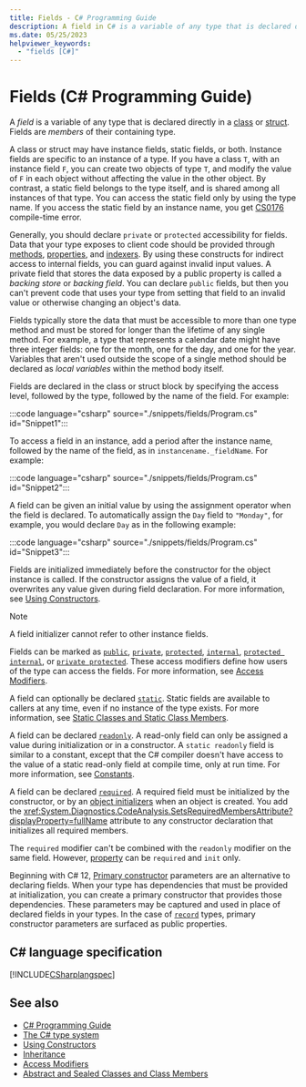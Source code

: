 ```yaml
---
title: Fields - C# Programming Guide
description: A field in C# is a variable of any type that is declared directly in a class or struct. Fields are members of their containing type.
ms.date: 05/25/2023
helpviewer_keywords:
  - "fields [C#]"
---
```

# Fields (C# Programming Guide)

A *field* is a variable of any type that is declared directly in a [class](../../language-reference/keywords/class.md) or [struct](../../language-reference/builtin-types/struct.md). Fields are *members* of their containing type.

A class or struct may have instance fields, static fields, or both. Instance fields are specific to an instance of a type. If you have a class `T`, with an instance field `F`, you can create two objects of type `T`, and modify the value of `F` in each object without affecting the value in the other object. By contrast, a static field belongs to the type itself, and is shared among all instances of that type. You can access the static field only by using the type name. If you access the static field by an instance name, you get [CS0176](../../misc/cs0176.md) compile-time error.

Generally, you should declare `private` or `protected` accessibility for fields. Data that your type exposes to client code should be provided through [methods](./methods.md), [properties](./properties.md), and [indexers](../indexers/index.md). By using these constructs for indirect access to internal fields, you can guard against invalid input values. A private field that stores the data exposed by a public property is called a *backing store* or *backing field*. You can declare `public` fields, but then you can't prevent code that uses your type from setting that field to an invalid value or otherwise changing an object's data.

Fields typically store the data that must be accessible to more than one type method and must be stored for longer than the lifetime of any single method. For example, a type that represents a calendar date might have three integer fields: one for the month, one for the day, and one for the year. Variables that aren't used outside the scope of a single method should be declared as *local variables* within the method body itself.

Fields are declared in the class or struct block by specifying the access level, followed by the type, followed by the name of the field. For example:

:::code language="csharp" source="./snippets/fields/Program.cs" id="Snippet1":::

To access a field in an instance, add a period after the instance name, followed by the name of the field, as in `instancename._fieldName`. For example:

:::code language="csharp" source="./snippets/fields/Program.cs" id="Snippet2":::

A field can be given an initial value by using the assignment operator when the field is declared. To automatically assign the `Day` field to `"Monday"`, for example, you would declare `Day` as in the following example:

:::code language="csharp" source="./snippets/fields/Program.cs" id="Snippet3":::

Fields are initialized immediately before the constructor for the object instance is called. If the constructor assigns the value of a field, it overwrites any value given during field declaration. For more information, see [Using Constructors](./using-constructors.md).

> [!NOTE]
> A field initializer cannot refer to other instance fields.

Fields can be marked as [`public`](../../language-reference/keywords/public.md), [`private`](../../language-reference/keywords/private.md), [`protected`](../../language-reference/keywords/protected.md), [`internal`](../../language-reference/keywords/internal.md), [`protected internal`](../../language-reference/keywords/protected-internal.md), or [`private protected`](../../language-reference/keywords/private-protected.md). These access modifiers define how users of the type can access the fields. For more information, see [Access Modifiers](./access-modifiers.md).

A field can optionally be declared [`static`](../../language-reference/keywords/static.md). Static fields are available to callers at any time, even if no instance of the type exists. For more information, see [Static Classes and Static Class Members](./static-classes-and-static-class-members.md).

A field can be declared [`readonly`](../../language-reference/keywords/readonly.md). A read-only field can only be assigned a value during initialization or in a constructor. A `static readonly` field is similar to a constant, except that the C# compiler doesn't have access to the value of a static read-only field at compile time, only at run time. For more information, see [Constants](./constants.md).

A field can be declared [`required`](../../language-reference/keywords/required.md). A required field must be initialized by the constructor, or by an [object initializers](../../programming-guide/classes-and-structs/object-and-collection-initializers.md) when an object is created. You add the <xref:System.Diagnostics.CodeAnalysis.SetsRequiredMembersAttribute?displayProperty=fullName> attribute to any constructor declaration that initializes all required members.

The `required` modifier can't be combined with the `readonly` modifier on the same field. However, [property](./properties.md) can be `required` and `init` only.

Beginning with C# 12, [Primary constructor](./instance-constructors.md#primary-constructors) parameters are an alternative to declaring fields. When your type has dependencies that must be provided at initialization, you can create a primary constructor that provides those dependencies. These parameters may be captured and used in place of declared fields in your types. In the case of [`record`](../../language-reference/builtin-types/record.md) types, primary constructor parameters are surfaced as public properties.

## C# language specification

[!INCLUDE[CSharplangspec](~/includes/csharplangspec-md.md)]

## See also

- [C# Programming Guide](../index.md)
- [The C# type system](../../fundamentals/types/index.md)
- [Using Constructors](./using-constructors.md)
- [Inheritance](../../fundamentals/object-oriented/inheritance.md)
- [Access Modifiers](./access-modifiers.md)
- [Abstract and Sealed Classes and Class Members](./abstract-and-sealed-classes-and-class-members.md)
